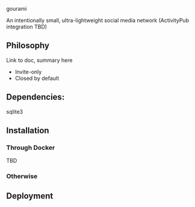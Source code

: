 gourami

An intentionally small, ultra-lightweight social media network (ActivityPub integration TBD)

## Philosophy

Link to doc, summary here

* Invite-only
* Closed by default

## Dependencies:

sqlite3

## Installation

### Through Docker 

TBD

### Otherwise


## Deployment
